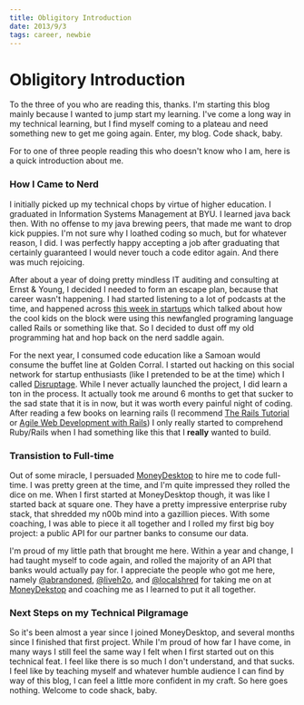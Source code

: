 ```yaml
---
title: Obligitory Introduction
date: 2013/9/3
tags: career, newbie
---
```


# Obligitory Introduction

To the three of you who are reading this, thanks. I'm starting this blog
mainly because I wanted to jump start my learning. I've come a long way
in my technical learning, but I find myself coming to a plateau and need
something new to get me going again. Enter, my blog. Code shack, baby.

For to one of three people reading this who doesn't know who I am, here
is a quick introduction about me.

### How I Came to Nerd

I initially picked up my technical chops by virtue of higher education.
I graduated in Information Systems Management at BYU. I learned java back then. With
no offense to my java brewing peers, that made me want to drop kick puppies.
I'm not sure why I loathed coding so much, but for whatever reason, I
did. I was perfectly happy accepting a job after graduating that
certainly guaranteed I would never touch a code editor again. And there
was much rejoicing. 

After about a year of doing pretty mindless IT auditing and consulting
at Ernst & Young, I decided I needed to form an escape plan, because
that career wasn't happening. I had started listening to a lot of
podcasts at the time, and happened across [this week in startups](
http://thisweekinstartups.com) which talked about how the cool kids on
the block were using this newfangled programing language called Rails or
something like that. So I decided to dust off my old programming hat and hop back
on the nerd saddle again.

For the next year, I consumed code education like a Samoan would consume
the buffet line at Golden Corral. I started out hacking on this social
network for startup enthusiasts (like I pretended to be at the time)
which I called [Disruptage](https://github.com/nelsonwittwer/disrupt).
While I never actually launched the project, I did learn a ton in the
process. It actually took me around 6 months to get that sucker to the
sad state that it is in now, but it was worth every painful night of
coding. After reading a few books on learning rails (I recommend [The
Rails Tutorial](http://ruby.railstutorial.org/) or [Agile Web
Development with
Rails](http://pragprog.com/book/rails4/agile-web-development-with-rails-4))
I only really started to comprehend Ruby/Rails when I had something like
this that I **really** wanted to build.

### Transistion to Full-time 
Out of some miracle, I persuaded [MoneyDesktop](http://moneydesktop.com)
to hire me to code full-time. I was pretty green at the time, and I'm
quite impressed they rolled the dice on me. When I first started at
MoneyDesktop though, it was like I started back at square one. They have a
pretty impressive enterprise ruby stack, that shredded my n00b mind into a
gazillion pieces. With some coaching, I was able to piece it all
together and I rolled my first big boy project: a public API for our
partner banks to consume our data.

I'm proud of my little path that brought me here. Within a year and
change,  I had
taught myself to code again, and rolled the majority of an API that
banks would actually pay for. I appreciate the people who got me here,
namely [@abrandoned](https://twitter.com/abrandoned), 
[@liveh2o](https://twitter.com/liveh2o), and
[@localshred](https://twitter.com/localshred) for taking me on at
[MoneyDekstop](http://moneydesktop.com) and coaching me as I learned to
put it all together.

### Next Steps on my Technical Pilgramage
So it's been almost a year since I joined MoneyDesktop, and several
months since I finished that first project.
While I'm proud of how far I have come, in many ways I still feel the
same way I felt when I first started out on this technical feat. I feel
like there is so much I don't understand, and that sucks. I feel like by
teaching myself and whatever humble audience I can find by way of this
blog, I can feel a little more confident in my craft. So here goes
nothing. Welcome to code shack, baby.

